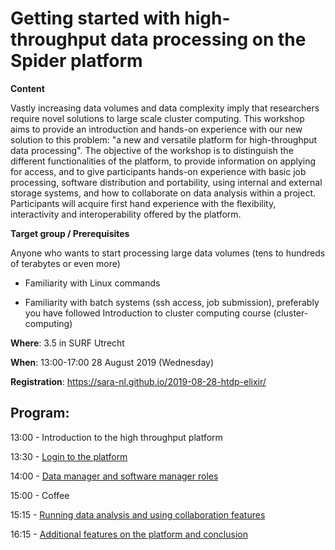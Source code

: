 # Getting started with high-throughput data processing on the Spider platform

**Content**

Vastly increasing data volumes and data complexity imply that researchers require novel solutions to large scale cluster
computing. This workshop aims to provide an introduction and hands-on experience with our new solution to this problem: 
"a new and versatile platform for high-throughput data processing". The objective of the workshop is to distinguish the 
different functionalities of the platform, to provide information on applying for access, and to give participants 
hands-on experience with basic job processing, software distribution and portability, using internal and external 
storage systems, and how to collaborate on data analysis within a project. Participants will acquire first hand experience
with the flexibility, interactivity and interoperability offered by the  platform.

**Target group / Prerequisites**

Anyone who wants to start processing large data volumes (tens to hundreds of terabytes or even more)

  - Familiarity with Linux commands
  
  - Familiarity with batch systems (ssh access, job submission), preferably you have followed Introduction to cluster computing course (cluster-computing)

**Where**: 3.5 in SURF Utrecht

**When**: 13:00-17:00 28 August 2019 (Wednesday)

**Registration**: https://sara-nl.github.io/2019-08-28-htdp-elixir/

**Program**:
--------
13:00 - Introduction to the high throughput platform

13:30 - [Login to the platform](https://github.com/sara-nl/spidercourse/blob/master/login-to-spider.md)

14:00 - [Data manager and software manager roles](https://github.com/sara-nl/spidercourse/blob/master/demo-spider-roles.md)

15:00 - Coffee

15:15 - [Running data analysis and using collaboration features](https://github.com/sara-nl/spidercourse/blob/master/run-spider-jobs.md)

16:15 - [Additional features on the platform and conclusion](https://github.com/sara-nl/spidercourse/blob/master/additional-features.md)
